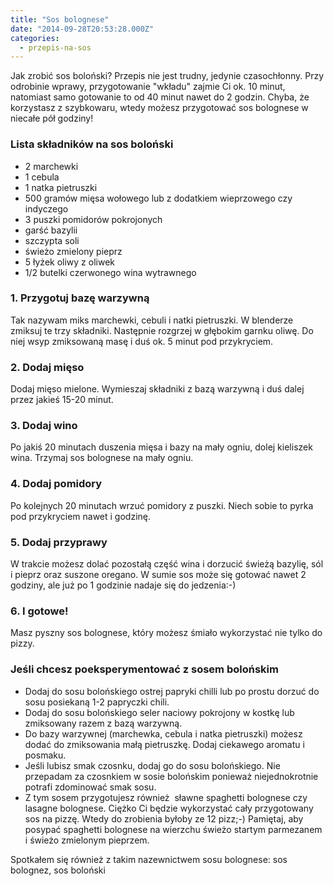 ```yaml
---
title: "Sos bolognese"
date: "2014-09-28T20:53:28.000Z"
categories: 
  - przepis-na-sos
---
```


Jak zrobić sos boloński? Przepis nie jest trudny, jedynie czasochłonny. Przy odrobinie wprawy, przygotowanie "wkładu" zajmie Ci ok. 10 minut, natomiast samo gotowanie to od 40 minut nawet do 2 godzin. Chyba, że korzystasz z szybkowaru, wtedy możesz przygotować sos bolognese w niecałe pół godziny!

### Lista składników na sos boloński

- 2 marchewki
- 1 cebula
- 1 natka pietruszki
- 500 gramów mięsa wołowego lub z dodatkiem wieprzowego czy indyczego
- 3 puszki pomidorów pokrojonych
- garść bazylii
- szczypta soli
- świeżo zmielony pieprz
- 5 łyżek oliwy z oliwek
- 1/2 butelki czerwonego wina wytrawnego

### 1\. Przygotuj bazę warzywną

Tak nazywam miks marchewki, cebuli i natki pietruszki. W blenderze zmiksuj te trzy składniki. Następnie rozgrzej w głębokim garnku oliwę. Do niej wsyp zmiksowaną masę i duś ok. 5 minut pod przykryciem.

### 2\. Dodaj mięso

Dodaj mięso mielone. Wymieszaj składniki z bazą warzywną i duś dalej przez jakieś 15-20 minut.

### 3\. Dodaj wino

Po jakiś 20 minutach duszenia mięsa i bazy na mały ogniu, dolej kieliszek wina. Trzymaj sos bolognese na mały ogniu.

### 4\. Dodaj pomidory

Po kolejnych 20 minutach wrzuć pomidory z puszki. Niech sobie to pyrka pod przykryciem nawet i godzinę.

### 5\. Dodaj przyprawy

W trakcie możesz dolać pozostałą część wina i dorzucić świeżą bazylię, sól i pieprz oraz suszone oregano. W sumie sos może się gotować nawet 2 godziny, ale już po 1 godzinie nadaje się do jedzenia:-)

### 6\. I gotowe!

Masz pyszny sos bolognese, który możesz śmiało wykorzystać nie tylko do pizzy.

### Jeśli chcesz poeksperymentować z sosem bolońskim

- Dodaj do sosu bolońskiego ostrej papryki chilli lub po prostu dorzuć do sosu posiekaną 1-2 papryczki chili.
- Dodaj do sosu bolońskiego seler naciowy pokrojony w kostkę lub zmiksowany razem z bazą warzywną.
- Do bazy warzywnej (marchewka, cebula i natka pietruszki) możesz dodać do zmiksowania małą pietruszkę. Dodaj ciekawego aromatu i posmaku.
- Jeśli lubisz smak czosnku, dodaj go do sosu bolońskiego. Nie przepadam za czosnkiem w sosie bolońskim ponieważ niejednokrotnie potrafi zdominować smak sosu.
- Z tym sosem przygotujesz również  sławne spaghetti bolognese czy lasagne bolognese. Ciężko Ci będzie wykorzystać cały przygotowany sos na pizzę. Wtedy do zrobienia byłoby ze 12 pizz;-) Pamiętaj, aby posypać spaghetti bolognese na wierzchu świeżo startym parmezanem i świeżo zmielonym pieprzem.

Spotkałem się również z takim nazewnictwem sosu bolognese: sos bolognez, sos boloński

